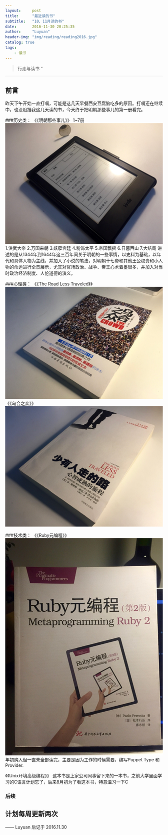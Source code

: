 ```yaml
---
layout:     post
title:      "最近读的书"
subtitle:   "10、11月读的书"
date:       2016-11-30 20:25:35
author:     "Luyuan"
header-img: "img/reading/reading2016.jpg"
catalog: true
tags:
    - 读书
---
```


> 行走与读书 ”

---
## 前言
昨天下午开始一直打嗝，可能是这几天早餐西安豆腐脑吃多的原因。打嗝还在继续中，也没阻挡我这几天读的书，今天终于把明朝那些事儿的第一册看完。

###历史类：
《《明朝那些事儿》》 1~7册
 ![read-3](/img/reading/read-3.jpg)
1.洪武大帝 2.万国来朝 3.妖孽宫廷 4.粉饰太平 5.帝国飘摇 6.日暮西山 7.大结局
讲述的是从1344年到1644年这三百年间关于明朝的一些事情，以史料为基础，以年代和具体人物为主线，并加入了小说的笔法，对明朝十七帝和其他王公权贵和小人物的命运进行全景展示，尤其对官场政治、战争、帝王心术着墨很多，并加入对当时政治经济制度、人伦道德的演义。


###心理类：
《《The Road Less Traveled》》
![read-1](/img/reading/read-1.jpg)
《《乌合之众》》
![read-2](/img/reading/read-2.jpg)

###技术类：
《《Ruby元编程》》
![read-4](/img/reading/read-4.jpg)
年初购入但一直未全部读完，主要是因为工作的时候需要，编写Puppet Type 和Provider.

《《Unix环境高级编程》》
这本书是上家公司同事留下来的一本书，之前大学里面学习的C语言计划忘了，后来8月初为了看这本书，特意温习一下C


### 后续
计划每周更新两次
---

—— Luyuan 后记于 2016.11.30
